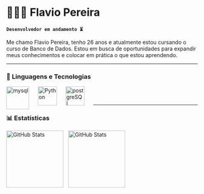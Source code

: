 # 👨🏾‍💻 Flavio Pereira

**`Desenvolvedor em andamento ⏳`**

Me chamo Flavio Pereira, tenho 26 anos e atualmente estou cursando o curso de Banco de Dados.
Estou em busca de oportunidades para expandir meus conhecimentos e colocar em prática o que estou aprendendo.

---

### 🤖 Linguagens e Tecnologias


<img 
    align="left" 
    alt="mysql" 
    title="mysql"
    width="60px" 
    style="padding-right: 20px;" 
    src="https://cdn.jsdelivr.net/gh/devicons/devicon@latest/icons/mysql/mysql-original-wordmark.svg" 
/>


<img 
    align="left" 
    alt="Python" 
    title="Python"
    width="50px" 
    style="padding-right: 20px;" 
    src="https://cdn.jsdelivr.net/gh/devicons/devicon@latest/icons/python/python-original.svg" 
/>

<img 
    align="left" 
    alt="postgreSQL" 
    title="postgreSQL"
    width="50px" 
    style="padding-right: 20px;" 
    src="https://cdn.jsdelivr.net/gh/devicons/devicon@latest/icons/postgresql/postgresql-plain-wordmark.svg" 
/>


<br/>
<br/>

---

### 📊 Estatísticas

<p>
  <img 
    align="left" 
    alt="GitHub Stats" 
    height="150" 
    style="padding-right: 10px;" 
    src="https://github-readme-stats.vercel.app/api?username=jnr98&show_icons=true&theme=tokyonight&include_all_commits=true&locale=pt-br" 
  />

<img 
      align="left" 
      alt="GitHub Stats" 
      height="150" 
      src="https://github-readme-stats.vercel.app/api/top-langs/?username=jnr98&theme=tokyonight&layout=compact&custom_title=Tecnologias&langs_count=3" 
  />

</p>
